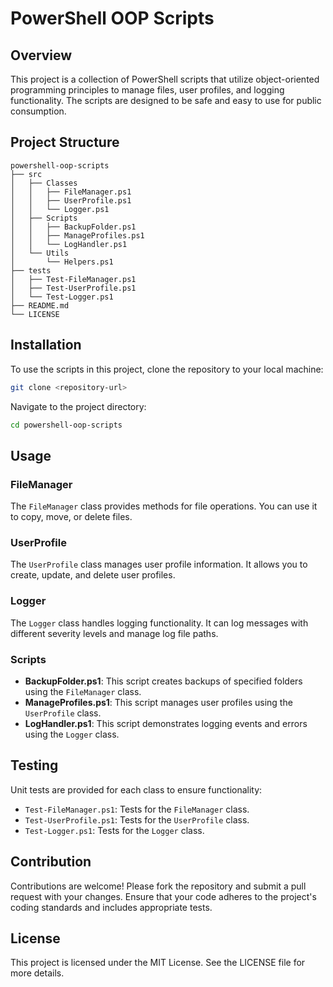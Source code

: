 # PowerShell OOP Scripts

## Overview
This project is a collection of PowerShell scripts that utilize object-oriented programming principles to manage files, user profiles, and logging functionality. The scripts are designed to be safe and easy to use for public consumption.

## Project Structure
```
powershell-oop-scripts
├── src
│   ├── Classes
│   │   ├── FileManager.ps1
│   │   ├── UserProfile.ps1
│   │   └── Logger.ps1
│   ├── Scripts
│   │   ├── BackupFolder.ps1
│   │   ├── ManageProfiles.ps1
│   │   └── LogHandler.ps1
│   └── Utils
│       └── Helpers.ps1
├── tests
│   ├── Test-FileManager.ps1
│   ├── Test-UserProfile.ps1
│   └── Test-Logger.ps1
├── README.md
└── LICENSE
```

## Installation
To use the scripts in this project, clone the repository to your local machine:

```bash
git clone <repository-url>
```

Navigate to the project directory:

```bash
cd powershell-oop-scripts
```

## Usage
### FileManager
The `FileManager` class provides methods for file operations. You can use it to copy, move, or delete files. 

### UserProfile
The `UserProfile` class manages user profile information. It allows you to create, update, and delete user profiles.

### Logger
The `Logger` class handles logging functionality. It can log messages with different severity levels and manage log file paths.

### Scripts
- **BackupFolder.ps1**: This script creates backups of specified folders using the `FileManager` class.
- **ManageProfiles.ps1**: This script manages user profiles using the `UserProfile` class.
- **LogHandler.ps1**: This script demonstrates logging events and errors using the `Logger` class.

## Testing
Unit tests are provided for each class to ensure functionality:
- `Test-FileManager.ps1`: Tests for the `FileManager` class.
- `Test-UserProfile.ps1`: Tests for the `UserProfile` class.
- `Test-Logger.ps1`: Tests for the `Logger` class.

## Contribution
Contributions are welcome! Please fork the repository and submit a pull request with your changes. Ensure that your code adheres to the project's coding standards and includes appropriate tests.

## License
This project is licensed under the MIT License. See the LICENSE file for more details.